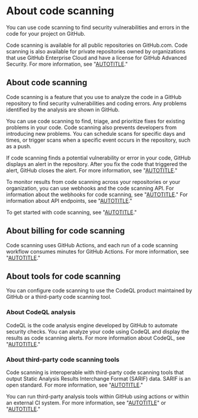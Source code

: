 # About code scanning

You can use code scanning to find security vulnerabilities and errors in the code for your project on GitHub.

Code scanning is available for all public repositories on GitHub.com. Code scanning is also available for private repositories owned by organizations that use GitHub Enterprise Cloud and have a license for GitHub Advanced Security. For more information, see "[AUTOTITLE](/get-started/learning-about-github/about-github-advanced-security)."

## About code scanning

Code scanning is a feature that you use to analyze the code in a GitHub repository to find security vulnerabilities and coding errors. Any problems identified by the analysis are shown in GitHub.

You can use code scanning to find, triage, and prioritize fixes for existing problems in your code. Code scanning also prevents developers from introducing new problems. You can schedule scans for specific days and times, or trigger scans when a specific event occurs in the repository, such as a push.

If code scanning finds a potential vulnerability or error in your code, GitHub displays an alert in the repository. After you fix the code that triggered the alert, GitHub closes the alert. For more information, see "[AUTOTITLE](/code-security/code-scanning/managing-code-scanning-alerts/managing-code-scanning-alerts-for-your-repository)."

To monitor results from code scanning across your repositories or your organization, you can use webhooks and the code scanning API. For information about the webhooks for code scanning, see
"[AUTOTITLE](/webhooks-and-events/webhooks/webhook-events-and-payloads#code_scanning_alert)." For information about API endpoints, see "[AUTOTITLE](/rest/code-scanning)."

To get started with code scanning, see "[AUTOTITLE](/code-security/code-scanning/creating-an-advanced-setup-for-code-scanning/configuring-advanced-setup-for-code-scanning)."

## About billing for code scanning

Code scanning uses GitHub Actions, and each run of a code scanning workflow consumes minutes for GitHub Actions. For more information, see "[AUTOTITLE](/billing/managing-billing-for-github-actions/about-billing-for-github-actions)."

## About tools for code scanning

You can configure code scanning to use the CodeQL product maintained by GitHub or a third-party code scanning tool.

### About CodeQL analysis

CodeQL is the code analysis engine developed by GitHub to automate security checks. You can analyze your code using CodeQL and display the results as code scanning alerts. For more information about CodeQL, see "[AUTOTITLE](/code-security/code-scanning/introduction-to-code-scanning/about-code-scanning-with-codeql)."

### About third-party code scanning tools

Code scanning is interoperable with third-party code scanning tools that output Static Analysis Results Interchange Format (SARIF) data. SARIF is an open standard. For more information, see "[AUTOTITLE](/code-security/code-scanning/integrating-with-code-scanning/sarif-support-for-code-scanning)."

You can run third-party analysis tools within GitHub using actions or within an external CI system. For more information, see "[AUTOTITLE](/code-security/code-scanning/creating-an-advanced-setup-for-code-scanning/configuring-advanced-setup-for-code-scanning#configuring-code-scanning-using-third-party-actions)" or "[AUTOTITLE](/code-security/code-scanning/integrating-with-code-scanning/uploading-a-sarif-file-to-github)."
